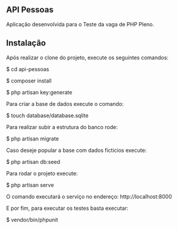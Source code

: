## API Pessoas

Aplicação desenvolvida para o Teste da vaga de PHP Pleno.

## Instalação

Após realizar o clone do projeto, execute os seguintes comandos:

$ cd api-pessoas

$ composer install

$ php artisan key:generate

Para criar a base de dados execute o comando:

$ touch database/database.sqlite

Para realizar subir a estrutura do banco rode:

$ php artisan migrate

Caso deseje popular a base com dados ficticios execute:

$ php artisan db:seed

Para rodar o projeto execute:

$ php artisan serve

O comando executará o serviço no endereço: http://localhost:8000

E por fim, para executar os testes basta executar:

$ vendor/bin/phpunit
